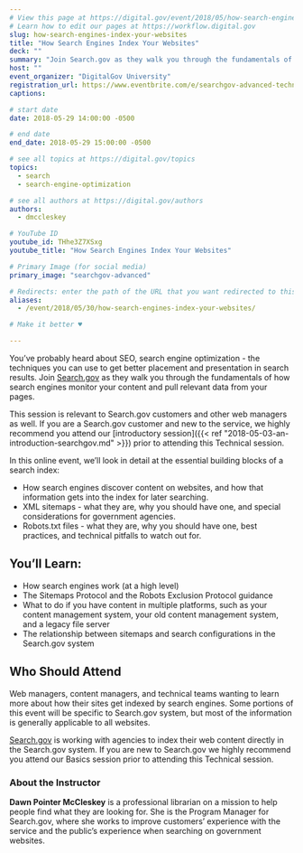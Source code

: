 ```yaml
---
# View this page at https://digital.gov/event/2018/05/how-search-engines-index-your-websites
# Learn how to edit our pages at https://workflow.digital.gov
slug: how-search-engines-index-your-websites
title: "How Search Engines Index Your Websites"
deck: ""
summary: "Join Search.gov as they walk you through the fundamentals of how search engines monitor your content and pull relevant data from your pages."
host: ""
event_organizer: "DigitalGov University"
registration_url: https://www.eventbrite.com/e/searchgov-advanced-technical-registration-45389884366
captions: 

# start date
date: 2018-05-29 14:00:00 -0500

# end date
end_date: 2018-05-29 15:00:00 -0500

# see all topics at https://digital.gov/topics
topics: 
  - search
  - search-engine-optimization

# see all authors at https://digital.gov/authors
authors: 
  - dmccleskey

# YouTube ID
youtube_id: THhe3Z7XSxg
youtube_title: "How Search Engines Index Your Websites"

# Primary Image (for social media)
primary_image: "searchgov-advanced"

# Redirects: enter the path of the URL that you want redirected to this page
aliases: 
  - /event/2018/05/30/how-search-engines-index-your-websites/

# Make it better ♥

---
```


You’ve probably heard about SEO, search engine optimization - the techniques you can use to get better placement and presentation in search results. Join [Search.gov](https://search.gov/) as they walk you through the fundamentals of how search engines monitor your content and pull relevant data from your pages.

This session is relevant to Search.gov customers and other web managers as well. If you are a Search.gov customer and new to the service, we highly recommend you attend our [introductory session]({{< ref "2018-05-03-an-introduction-searchgov.md" >}}) prior to attending this Technical session.

In this online event, we’ll look in detail at the essential building blocks of a search index:

- How search engines discover content on websites, and how that information gets into the index for later searching.
- XML sitemaps - what they are, why you should have one, and special considerations for government agencies.
- Robots.txt files - what they are, why you should have one, best practices, and technical pitfalls to watch out for.

## You’ll Learn:

- How search engines work (at a high level)
- The Sitemaps Protocol and the Robots Exclusion Protocol guidance
- What to do if you have content in multiple platforms, such as your content management system, your old content management system, and a legacy file server
- The relationship between sitemaps and search configurations in the Search.gov system

## Who Should Attend

Web managers, content managers, and technical teams wanting to learn more about how their sites get indexed by search engines. Some portions of this event will be specific to Search.gov system, but most of the information is generally applicable to all websites.

[Search.gov](https://search.gov/) is working with agencies to index their web content directly in the Search.gov system. If you are new to Search.gov we highly recommend you attend our Basics session prior to attending this Technical session.

### About the Instructor

**Dawn Pointer McCleskey** is a professional librarian on a mission to help people find what they are looking for. She is the Program Manager for Search.gov, where she works to improve customers’ experience with the service and the public’s experience when searching on government websites.
